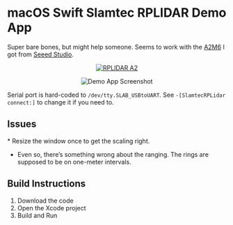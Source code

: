 # macOS Swift Slamtec RPLIDAR Demo App

Super bare bones, but might help someone. Seems to work with the [A2M6](https://www.slamtec.com/en/Lidar/A2) I got from [Seeed Studio](https://www.seeedstudio.com/RPLidar-A2M6-The-Thinest-LIDAR-p-2919.html).

<p style="text-align: center;"><a href="https://www.slamtec.com/en/Lidar/A2"><img src="https://i.imgur.com/ZnYn6dP.jpg" alt="RPLIDAR A2"></a></p>

<p style="text-align: center;"><img src="https://i.imgur.com/cIGzTG9.png" alt="Demo App Screenshot"></p>

Serial port is hard-coded to `/dev/tty.SLAB_USBtoUART`. See `-[SlamtecRPLidar connect:]` to change it if you need to.

## Issues

* Resize the window once to get the scaling right.
* Even so, there’s something wrong about the ranging. The rings are supposed to be on one-meter intervals.

## Build Instructions

1. Download the code
2. Open the Xcode project
3. Build and Run
